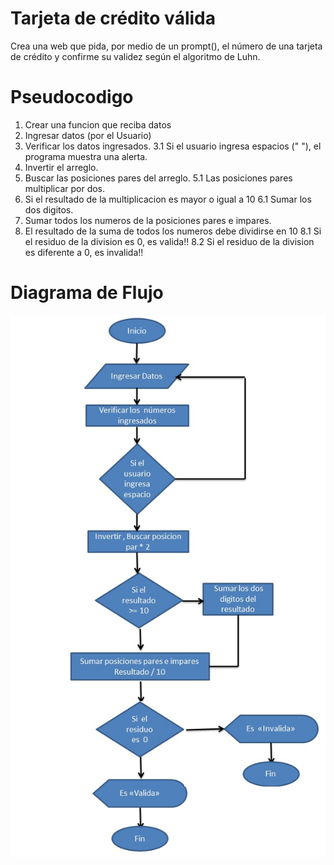 # Tarjeta de crédito válida

Crea una web que pida, por medio de un prompt(), el número de una tarjeta de crédito y confirme su validez según el algoritmo de Luhn.

# Pseudocodigo
  1. Crear una funcion que reciba datos
  2. Ingresar datos (por el Usuario)
  3. Verificar los datos ingresados.
      3.1 Si el usuario ingresa espacios (" "), el programa muestra una alerta.
  4. Invertir el arreglo.
  5. Buscar las posiciones pares del arreglo.
      5.1 Las posiciones pares multiplicar por dos.
  6. Si el resultado de la multiplicacion es mayor o igual a 10
      6.1 Sumar los dos digitos.
  7. Sumar todos los numeros de la posiciones pares e impares.
  8. El resultado de la suma de todos los numeros debe dividirse en 10
      8.1 Si el residuo de la division es 0, es valida!!
      8.2 Si el residuo de la division es diferente a 0, es invalida!!

# Diagrama de Flujo
 ![Tarjeta Valida](assets/images/validCard.JPG)
